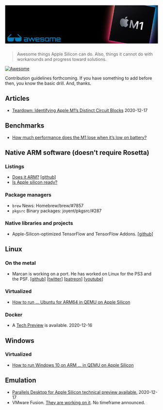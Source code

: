 # ![Awesome Apple Silicon banner](/media/banner.png "Awesome Apple Silicon")

> Awesome things Apple Silicon can do. Also, things it cannot do with workarounds and progress toward solutions.

[![Awesome](https://awesome.re/badge-flat2.svg)](https://awesome.re)

Contribution guidelines forthcoming. If you have something to add before then, you know the basic drill. And, thanks.

## Articles
- [Teardown: Identifying Apple M1’s Distinct Circuit Blocks](https://www.eetasia.com/teardown-identifying-apple-m1s-distinct-circuit-blocks/) 2020-12-17

## Benchmarks
- [How much performance does the M1 lose when it’s low on battery?](https://forums.macrumors.com/threads/so-if-youre-wondering-how-much-performance-your-m1-mac-loses-when-its-low-on-battery.2273588/)

## Native ARM software (doesn’t require Rosetta)

### Listings
- [Does it ARM?](https://doesitarm.com/) [[github](https://github.com/ThatGuySam/doesitarm#readme)]
- [Is Apple silicon ready?](https://isapplesiliconready.com/)

### Package managers
- `brew` News: Homebrew/brew/#7857
- `pkgsrc` Binary packages: joyent/pkgsrc/#287

### Native libraries and projects
- Apple-Silicon-optimized TensorFlow and TensorFlow Addons. [[github](https://github.com/apple/tensorflow_macos)]

## Linux

### On the metal
- Marcan is working on a port. He has worked on Linux for the PS3 and the PSF. [[github](https://github.com/marcan)] [[twitter](https://twitter.com/marcan42)] [[patreon](https://www.patreon.com/marcan)] [[youtube](https://www.youtube.com/c/marcan42/videos)]

### Virtualized
- [How to run ... Ubuntu for ARM64 in QEMU on Apple Silicon](https://gist.github.com/niw/e4313b9c14e968764a52375da41b4278#file-readme-md) 

### Docker
- A [Tech Preview](https://www.docker.com/blog/download-and-try-the-tech-preview-of-docker-desktop-for-m1/) is available. 2020-12-16

## Windows

### Virtualized
- [How to run Windows 10 on ARM ... in QEMU on Apple Silicon](https://gist.github.com/niw/e4313b9c14e968764a52375da41b4278#file-readme-md) 

## Emulation
- [Parallels Desktop for Apple Silicon technical preview available.](https://www.parallels.com/blogs/parallels-desktop-apple-silicon-mac/) 2020-12-17
- VMware Fusion. [They are working on it](https://twitter.com/VMwareFusion/status/1326229094648832000). No timeframe announced.
